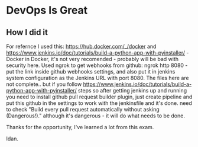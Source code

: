 # DevOps Is Great
## How I did it
For refernce I used this: https://hub.docker.com/_/docker and https://www.jenkins.io/doc/tutorials/build-a-python-app-with-pyinstaller/ - Docker in Docker, it's not very recomended - probably will be bad with security here. Used ngrok to get webhooks from github: ngrok http 8080 - put the link inside github webhooks settings, and also put it in jenkins system configuration as the Jenkins URL with port 8080.
The files here are not complete.. but if you follow https://www.jenkins.io/doc/tutorials/build-a-python-app-with-pyinstaller/ steps so after getting jenkins up and running you need to install github pull request builder plugin, just create pipeline and put this github in the settings to work with the jenkinsfile and it's done.
need to check "Build every pull request automatically without asking (Dangerous!)." although it's dangerous - it will do what needs to be done.

Thanks for the opportunity, I've learned a lot from this exam.

Idan.
